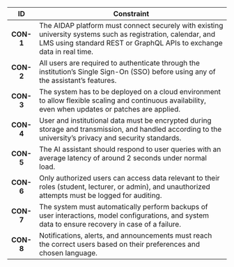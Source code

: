 | **ID** | **Constraint** |
|:------:|----------------|
| **CON-1** | The AIDAP platform must connect securely with existing university systems such as registration, calendar, and LMS using standard REST or GraphQL APIs to exchange data in real time. |
| **CON-2** | All users are required to authenticate through the institution’s Single Sign-On (SSO) before using any of the assistant’s features. |
| **CON-3** | The system has to be deployed on a cloud environment to allow flexible scaling and continuous availability, even when updates or patches are applied. |
| **CON-4** | User and institutional data must be encrypted during storage and transmission, and handled according to the university’s privacy and security standards. |
| **CON-5** | The AI assistant should respond to user queries with an average latency of around 2 seconds under normal load. |
| **CON-6** | Only authorized users can access data relevant to their roles (student, lecturer, or admin), and unauthorized attempts must be logged for auditing. |
| **CON-7** | The system must automatically perform backups of user interactions, model configurations, and system data to ensure recovery in case of a failure. |
| **CON-8** | Notifications, alerts, and announcements must reach the correct users based on their preferences and chosen language. |
